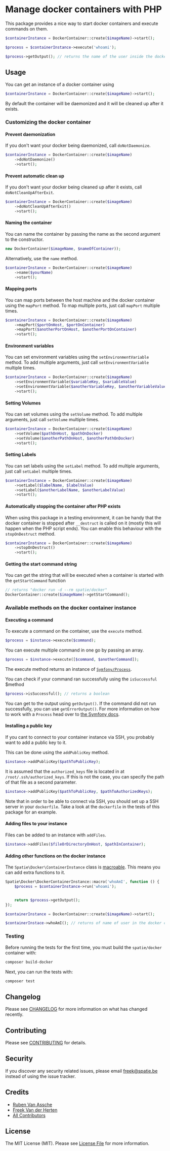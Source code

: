 # Manage docker containers with PHP

This package provides a nice way to start docker containers and execute commands on them.

````php
$containerInstance = DockerContainer::create($imageName)->start();

$process = $containerInstance->execute('whoami');

$process->getOutput(); // returns the name of the user inside the docker container
````

## Usage

You can get an instance of a docker container using

```php
$containerInstance = DockerContainer::create($imageName)->start();
```

By default the container will be daemonized and it will be cleaned up after it exists.

### Customizing the docker container

#### Prevent daemonization

If you don't want your docker being daemonized, call `doNotDaemonize`.

```php
$containerInstance = DockerContainer::create($imageName)
    ->doNotDaemonize()
    ->start();
```

#### Prevent automatic clean up

If you don't want your docker being cleaned up after it exists, call `doNotCleanUpAfterExit`.

```php
$containerInstance = DockerContainer::create($imageName)
    ->doNotCleanUpAfterExit()
    ->start();
```

#### Naming the container

You can name the container by passing the name as the second argument to the constructor.

```php
new DockerContainer($imageName, $nameOfContainer));
```

Alternatively, use the `name` method.

```php
$containerInstance = DockerContainer::create($imageName)
    ->name($yourName)
    ->start();
```

#### Mapping ports

You can map ports between the host machine and the docker container using the `mapPort` method. To map multiple ports, just call `mapPort` multiple times.

```php
$containerInstance = DockerContainer::create($imageName)
    ->mapPort($portOnHost, $portOnContainer)
    ->mapPort($anotherPortOnHost, $anotherPortOnContainer)
    ->start();
```

#### Environment variables

You can set environment variables using the `setEnvironmentVariable` method. To add multiple arguments, just call `setEnvironmentVariable` multiple times.

```php
$containerInstance = DockerContainer::create($imageName)
    ->setEnvironmentVariable($variableKey, $variableValue)
    ->setEnvironmentVariable($anotherVariableKey, $anotherVariableValue)
    ->start();
```

#### Setting Volumes

You can set volumes using the `setVolume` method. To add multiple arguments, just call `setVolume` multiple times.

```php
$containerInstance = DockerContainer::create($imageName)
    ->setVolume($pathOnHost, $pathOnDocker)
    ->setVolume($anotherPathOnHost, $anotherPathOnDocker)
    ->start();
```

#### Setting Labels

You can set labels using the `setLabel` method. To add multiple arguments, just call `setLabel` multiple times.

```php
$containerInstance = DockerContainer::create($imageName)
    ->setLabel($labelName, $labelValue)
    ->setLabel($anotherLabelName, $anotherLabelValue)
    ->start();
```

#### Automatically stopping the container after PHP exists

When using this package in a testing environment, it can be handy that the docker container is stopped after `__destruct` is called on it (mostly this will happen when the PHP script ends). You can enable this behaviour with the `stopOnDestruct` method.

```php
$containerInstance = DockerContainer::create($imageName)
    ->stopOnDestruct()
    ->start();
```

#### Getting the start command string

You can get the string that will be executed when a container is started with the `getStartCommand` function

```php
// returns "docker run -d --rm spatie/docker"
DockerContainer::create($imageName)->getStartCommand();
```

### Available methods on the docker container instance

#### Executing a command

To execute a command on the container, use the `execute` method.

```php
$process = $instance->execute($command);
```

You can execute multiple command in one go by passing an array.

```php
$process = $instance->execute([$command, $anotherCommand]);
```

The execute method returns an instance of [`Symfony/Process`](https://symfony.com/doc/current/components/process.html).

You can check if your command ran successfully using the `isSuccessful` $method

```php
$process->isSuccessful(); // returns a boolean
```

You can get to the output using `getOutput()`. If the command did not run successfully, you can use `getErrorOutput()`. For more information on how to work with a `Process` head over to [the Symfony docs](https://symfony.com/doc/current/components/process.html).

#### Installing a public key

If you cant to connect to your container instance via SSH, you probably want to add a public key to it.

This can be done using the `addPublicKey` method.

```php
$instance->addPublicKey($pathToPublicKey);
```

It is assumed that the `authorized_keys` file is located in at `/root/.ssh/authorized_keys`. If this is not the case, you can specify the path of that file as a second parameter.

```php
$instance->addPublicKey($pathToPublicKey, $pathToAuthorizedKeys);
```

Note that in order to be able to connect via SSH, you should set up a SSH server in your `dockerfile`. Take a look at the `dockerfile` in the tests of this package for an example.

#### Adding files to your instance

Files can be added to an instance with `addFiles`.

```php
$instance->addFiles($fileOrDirectoryOnHost, $pathInContainer);
```

#### Adding other functions on the docker instance

The `Spatie\Docker\ContainerInstance` class is [macroable](https://github.com/spatie/macroable). This means you can add extra functions to it.

````php
Spatie\Docker\DockerContainerInstance::macro('whoAmI', function () {
    $process = $containerInstance->run('whoami');


    return $process->getOutput();
});

$containerInstance = DockerContainer::create($imageName)->start();

$containerInstace->whoAmI(); // returns of name of user in the docker container
````

### Testing

Before running the tests for the first time, you must build the `spatie/docker` container with:

````bash
composer build-docker
````

Next, you can run the tests with:
``` bash
composer test
```

## Changelog

Please see [CHANGELOG](CHANGELOG.md) for more information on what has changed recently.

## Contributing

Please see [CONTRIBUTING](CONTRIBUTING.md) for details.

## Security

If you discover any security related issues, please email freek@spatie.be instead of using the issue tracker.

## Credits

- [Ruben Van Assche](https://github.com/rubenvanassche)
- [Freek Van der Herten](https://github.com/freekmurze)
- [All Contributors](../../contributors)

## License

The MIT License (MIT). Please see [License File](LICENSE.md) for more information.
